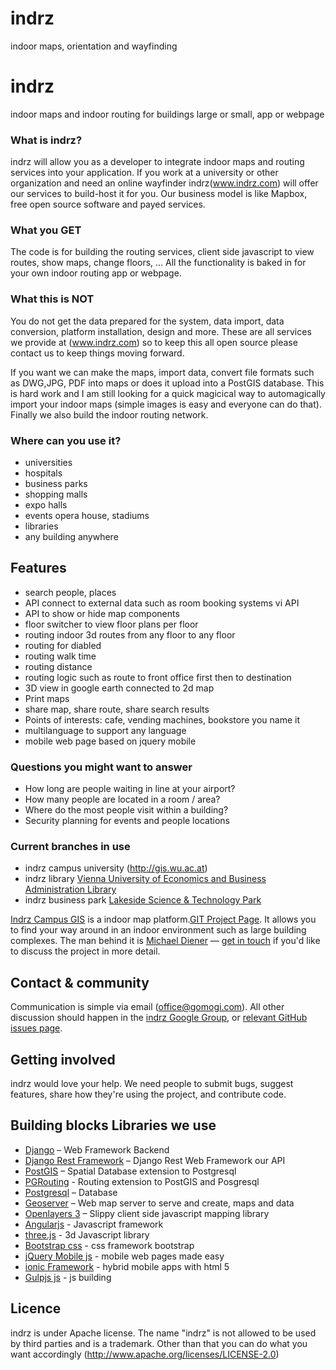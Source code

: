 # indrz
indoor maps, orientation and wayfinding

indrz
=====

indoor maps and indoor routing for buildings large or small, app or webpage

### What is indrz?
indrz will allow you as a developer to integrate indoor maps and routing services into your application.  If you work at a university or other organization and need an online wayfinder indrz(www.indrz.com) will offer our services to build-host it for you.  Our business model is like Mapbox, free open source software and payed services.

### What you GET
The code is for building the routing services, client side javascript to view routes, show maps, change floors, ...  All the functionality is baked in for your own indoor routing app or webpage.  

### What this is NOT
You do not get the data prepared for the system, data import, data conversion, platform installation, design and more.  These are all services we provide at (www.indrz.com) so to keep this all open source please contact us to keep things moving forward.

If you want we can make the maps, import data, convert file formats such as DWG,JPG, PDF into maps or does it upload into a PostGIS database.  This is hard work and I am still looking for a quick magicical way to automagically import your indoor maps (simple images is easy and everyone can do that).  Finally we also build the indoor routing network.

### Where can you use it?
* universities
* hospitals
* business parks
* shopping malls
* expo halls
* events opera house, stadiums
* libraries
* any building anywhere

## Features
* search people, places
* API connect to external data such as room booking systems vi API
* API to show or hide map components
* floor switcher to view floor plans per floor
* routing indoor 3d routes from any floor to any floor
* routing for diabled
* routing walk time
* routing distance
* routing logic such as route to front office first then to destination
* 3D view in google earth connected to 2d map
* Print maps
* share map, share route, share search results
* Points of interests: cafe, vending machines, bookstore you name it
* multilanguage to support any language
* mobile web page based on jquery mobile


### Questions you might want to answer
* How long are people waiting in line at your airport?
* How many people are located in a room / area?
* Where do the most people visit within a building?
* Security planning for events and people locations


### Current branches in use
* indrz campus university (http://gis.wu.ac.at)
* indrz library [Vienna University of Economics and Business Administration Library](http://gis.wu.ac.at/?key=ST%20261.w34%20G744)
* indrz business park [Lakeside Science & Technology Park](http://ws1.gomogi.com/lakeside/Firmensuche.html)

[Indrz Campus GIS](http://gomogi.com/products/campus-gis) is a indoor map platform.[GIT Project Page](http://gomogi.github.io/indrz/).  It allows you to find your way around in an indoor environment such as large building complexes. The man behind it is [Michael Diener](http://twitter.com/spatialmounty) &mdash; [get in touch](#contact--community) if you'd like to discuss the project in more detail.


## Contact & community
Communication is simple via email ([office@gomogi.com](mailto:office@gomogi.com)). All other discussion should happen in the [indrz Google Group](https://groups.google.com/forum/#!forum/indrz),  or [relevant GitHub issues page](https://github.com/gomogi/indrz/issues).

## Getting involved
indrz would love your help. We need people to submit bugs, suggest features, share how they're using the project, and contribute code.


## Building blocks Libraries we use

* [Django](http://djangoproject.com) – Web Framework Backend
* [Django Rest Framework](http://www.django-rest-framework.org) – Django Rest Web Framework our API
* [PostGIS](http://postgis.net) – Spatial Database extension to Postgresql
* [PGRouting](http://pgrouting.org) - Routing extension to PostGIS and Posgresql
* [Postgresql](http://www.postgresql.org) – Database
* [Geoserver](http://geoserver.org) – Web map server to serve and create, maps and data
* [Openlayers 3](http://openlayers.org) – Slippy client side javascript mapping library
* [Angularjs](http://angularjs.org/) - Javascript framework
* [three.js](http://threejs.org) - 3d Javascript library
* [Bootstrap css](http://bootstrap.com/) - css framework bootstrap
* [jQuery Mobile js](http://http://jquerymobile.com) - mobile web pages made easy
* [ionic Framework](http://ionicframework.com) - hybrid mobile apps with html 5
* [Gulpjs js](http://gulpjs.com) - js building 

## Licence
indrz is under Apache license.  The name "indrz" is not allowed to be used by third parties and is a trademark.  Other than that you can do what you want accordingly  (http://www.apache.org/licenses/LICENSE-2.0)


